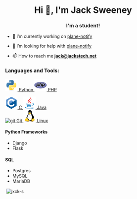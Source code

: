 <h1 align="center">Hi 👋, I'm Jack Sweeney</h1>
<h3 align="center">I'm a student!</h3>

- 🔭 I’m currently working on [plane-notify](https://github.com/Jxck-S/plane-notify)

- 🤝 I’m looking for help with [plane-notify](https://github.com/Jxck-S/plane-notify)

- 📫 How to reach me **jack@jackstech.net**


<h3 align="left">Languages and Tools:</h3>
<p align="left"> 
  <a href="https://www.python.org" target="_blank"> <img src="https://raw.githubusercontent.com/devicons/devicon/master/icons/python/python-original.svg" alt="python" width="40" height="40"/> Python </a>
  <a href="https://php.net" target="_blank"> <img src="https://raw.githubusercontent.com/devicons/devicon/master/icons/php/php-original.svg" alt="php" width="40" height="40"/> PHP </a> </p>
  <a href="https://en.wikipedia.org/wiki/C_(programming_language)" target="_blank"> <img src="https://raw.githubusercontent.com/devicons/devicon/master/icons/c/c-original.svg" alt="c" width="40" height="40"/> C </a>
  <a href="https://www.java.com/" target="_blank"> <img src="https://raw.githubusercontent.com/devicons/devicon/master/icons/java/java-original.svg" alt="c" width="40" height="40"/> Java </a>
  <br>
  <a href="https://git-scm.com/" target="_blank"> <img src="https://www.vectorlogo.zone/logos/git-scm/git-scm-icon.svg" alt="git" width="40" height="40"/> Git </a>
   <a href="https://www.linux.org/" target="_blank"> <img src="https://raw.githubusercontent.com/devicons/devicon/master/icons/linux/linux-original.svg" alt="linux" width="40" height="40"/> Linux </a> 
  <h4> Python Frameworks</h4>
  
  <ul>
    <li>Django</li>
    <li>Flask</li>
  </ul>

  <h4>SQL</h4>
    <ul>
      <li>Postgres</li>
      <li>MySQL</li>
      <li>MariaDB</li>
    </ul>
  </p>


<p>&nbsp;<img align="center" src="https://github-readme-stats.vercel.app/api?username=jxck-s&show_icons=true&locale=en" alt="jxck-s" /></p>

